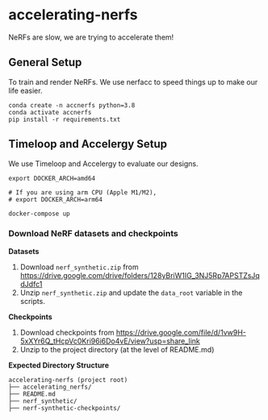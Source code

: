 # accelerating-nerfs
NeRFs are slow, we are trying to accelerate them!

## General Setup
To train and render NeRFs. We use nerfacc to speed things up to make our life easier.
```
conda create -n accnerfs python=3.8
conda activate accnerfs
pip install -r requirements.txt
```

## Timeloop and Accelergy Setup
We use Timeloop and Accelergy to evaluate our designs.
```
export DOCKER_ARCH=amd64

# If you are using arm CPU (Apple M1/M2), 
# export DOCKER_ARCH=arm64 

docker-compose up
```

### Download NeRF datasets and checkpoints
**Datasets**
1. Download `nerf_synthetic.zip` from https://drive.google.com/drive/folders/128yBriW1IG_3NJ5Rp7APSTZsJqdJdfc1
2. Unzip `nerf_synthetic.zip` and update the `data_root` variable in the scripts.

**Checkpoints**
1. Download checkpoints from https://drive.google.com/file/d/1vw9H-5xXYr6Q_tHcpVc0Kri96i6Do4vE/view?usp=share_link
2. Unzip to the project directory (at the level of README.md)

**Expected Directory Structure**
```
accelerating-nerfs (project root)
├── accelerating_nerfs/
├── README.md
├── nerf_synthetic/
├── nerf-synthetic-checkpoints/
```
